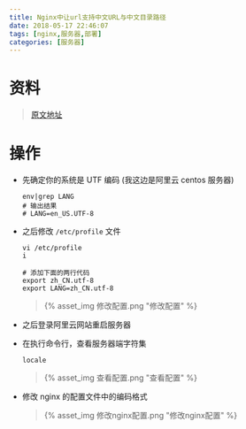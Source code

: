 ```yaml
---
title: Nginx中让url支持中文URL与中文目录路径
date: 2018-05-17 22:46:07
tags: [nginx,服务器,部署]
categories: [服务器]
---
```

# 资料

> [原文地址](https://yq.aliyun.com/ziliao/29288)

# 操作

* 先确定你的系统是 UTF 编码 (我这边是阿里云 centos 服务器)

  ```shell
  env|grep LANG
  # 输出结果
  # LANG=en_US.UTF-8
  ```

<!-- more -->


* 之后修改 `/etc/profile` 文件

  ```shell
  vi /etc/profile
  i

  # 添加下面的两行代码
  export zh_CN.utf-8
  export LANG=zh_CN.utf-8
  ```

  > {% asset_img 修改配置.png "修改配置" %}

* 之后登录阿里云网站重启服务器
* 在执行命令行，查看服务器端字符集

  ```shell
  locale
  ```

  > {% asset_img 查看配置.png "查看配置" %}

* 修改 nginx 的配置文件中的编码格式
  > {% asset_img 修改nginx配置.png "修改nginx配置" %}
